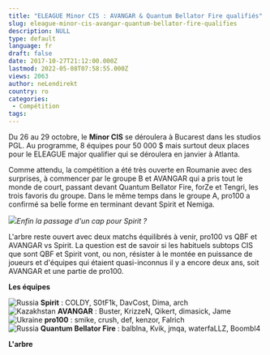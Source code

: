 ```yaml
---
title: "ELEAGUE Minor CIS : AVANGAR & Quantum Bellator Fire qualifiés"
slug: eleague-minor-cis-avangar-quantum-bellator-fire-qualifies
description: NULL
type: default
language: fr
draft: false
date: 2017-10-27T21:12:00.000Z
lastmod: 2022-05-08T07:58:55.000Z
views: 2063
author: neLendirekt
country: ro
categories:
 - Compétition
tags:
---
```

Du 26 au 29 octobre, le **Minor CIS** se déroulera à Bucarest dans les studios PGL. Au programme, 8 équipes pour 50 000 $ mais surtout deux places pour le ELEAGUE major qualifier qui se déroulera en janvier à Atlanta. 

Comme attendu, la compétition a été très ouverte en Roumanie avec des surprises, à commencer par le groupe B et AVANGAR qui a pris tout le monde de court, passant devant Quantum Bellator Fire, forZe et Tengri, les trois favoris du groupe. Dans le même temps dans le groupe A, pro100 a confirmé sa belle forme en terminant devant Spirit et Nemiga.

![](https://flickshot-ue.s3.eu-west-2.amazonaws.com/flickshot/article/59f39da8ac0a2/images/OdZNf2ROOaBsfBiZYG6PgPzr3Q3dAGE8HJ4p7R8y.jpeg)_Enfin la passage d'un cap pour Spirit ?_

L'arbre reste ouvert avec deux matchs équilibrés à venir, pro100 vs QBF et AVANGAR vs Spirit. La question est de savoir si les habituels subtops CIS que sont QBF et Spirit vont, ou non, résister à le montée en puissance de joueurs et d'équipes qui étaient quasi-inconnus il y a encore deux ans, soit AVANGAR et une partie de pro100.

**Les équipes**

![Russia](/images/countries/ru.svg)⁠ **Spirit** : COLDY, S0tF1k, DavCost, Dima, arch  
![Kazakhstan](/images/countries/kz.svg)⁠ **AVANGAR** : Buster, KrizzeN, Qikert, dimasick, Jame  
![Ukraine](/images/countries/ua.svg)⁠ **pro100** : smike, crush, def, kenzor, Falrich  
![Russia](/images/countries/ru.svg)⁠ **Quantum Bellator Fire** : balblna, Kvik, jmqa, waterfaLLZ, Boombl4

**L'arbre**
